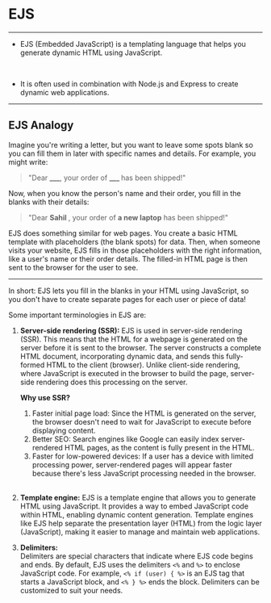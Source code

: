 # EJS

---

 - EJS (Embedded JavaScript)  is a templating language that helps you generate dynamic HTML using JavaScript. 
  
  <br/>

 - It is often used in combination with Node.js and Express to create dynamic web applications.

---

## EJS Analogy

Imagine you're writing a letter, but you want to leave some spots blank so you can fill them in later with specific names and details. For example, you might write:


> "Dear <b>___</b>, your order of <b> ___ </b> has been shipped!"


Now, when you know the person's name and their order, you fill in the blanks with their details:


> "Dear <b> Sahil </b>, your order of <b>a new laptop</b> has been shipped!"


EJS does something similar for web pages. You create a basic HTML template with placeholders (the blank spots) for data. Then, when someone visits your website, EJS fills in those placeholders with the right information, like a user's name or their order details. The filled-in HTML page is then sent to the browser for the user to see.
 
 ---

In short: EJS lets you fill in the blanks in your HTML using JavaScript, so you don't have to create separate pages for each user or piece of data!



Some important terminologies in EJS are:

1. <b> Server-side rendering (SSR):</b> 
   EJS is used in server-side rendering (SSR). This means that the HTML for a webpage is generated on the server before it is sent to the browser. The server constructs a complete HTML document, incorporating dynamic data, and sends this fully-formed HTML to the client (browser). Unlike client-side rendering, where JavaScript is executed in the browser to build the page, server-side rendering does this processing on the server.
   <br/>
  

    <b>Why use SSR?</b>
      1. Faster initial page load: Since the HTML is generated on the server, the browser doesn't need to wait for JavaScript to execute before displaying content.
      2. Better SEO: Search engines like Google can easily index server-rendered HTML pages, as the content is fully present in the HTML.
      3. Faster for low-powered devices: If a user has a device with limited processing power, server-rendered pages will appear faster because there's less JavaScript processing needed in the browser.

    <br/>

2. <b> Template engine:</b> 
   EJS is a template engine that allows you to generate HTML using JavaScript. It provides a way to embed JavaScript code within HTML, enabling dynamic content generation. Template engines like EJS help separate the presentation layer (HTML) from the logic layer (JavaScript), making it easier to manage and maintain web applications.

3. <b> Delimiters:</b>  
    Delimiters are special characters that indicate where EJS code begins and ends. By default, EJS uses the delimiters `<%` and `%>` to enclose JavaScript code. For example, `<% if (user) { %>` is an EJS tag that starts a JavaScript block, and `<% } %>` ends the block. Delimiters can be customized to suit your needs.

   


